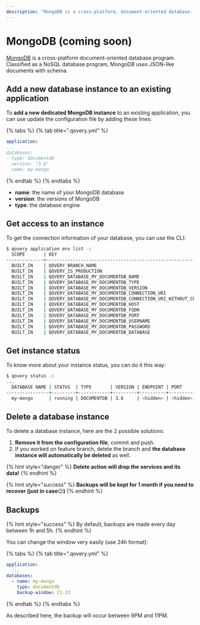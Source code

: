 ```yaml
---
description: 'MongoDB is a cross-platform, document-oriented database.'
---
```


# MongoDB \(coming soon\)

[MongoDB](https://www.mongodb.com/) is a cross-platform document-oriented database program. Classified as a NoSQL database program, MongoDB uses JSON-like documents with schema.

## Add a new database instance to an existing application

To **add a new dedicated MongoDB instance** to an existing application, you can use update the configuration file by adding these lines:

{% tabs %}
{% tab title=".qovery.yml" %}
```yaml
application:
...
databases:
- type: documentdb
  version: "3.6"
  name: my-mongo
```
{% endtab %}
{% endtabs %}

* **name**: the name of your MongoDB database
* **version**: the versions of MongoDB
* **type**: the database engine

## Get access to an instance

To get the connection information of your database, you can use the CLI:

```bash
$ qovery application env list -c
  SCOPE       | KEY                                                              | VALUE     
--------------+------------------------------------------------------------------+-----------
  BUILT_IN    | QOVERY_BRANCH_NAME                                               | master    
  BUILT_IN    | QOVERY_IS_PRODUCTION                                             | true      
  BUILT_IN    | QOVERY_DATABASE_MY_DOCUMENTDB_NAME                               | my-mongo  
  BUILT_IN    | QOVERY_DATABASE_MY_DOCUMENTDB_TYPE                               | DOCUMENTDB     
  BUILT_IN    | QOVERY_DATABASE_MY_DOCUMENTDB_VERSION                            | 3.6       
  BUILT_IN    | QOVERY_DATABASE_MY_DOCUMENTDB_CONNECTION_URI                     | <hidden>  
  BUILT_IN    | QOVERY_DATABASE_MY_DOCUMENTDB_CONNECTION_URI_WITHOUT_CREDENTIALS | <hidden>  
  BUILT_IN    | QOVERY_DATABASE_MY_DOCUMENTDB_HOST                               | <hidden>  
  BUILT_IN    | QOVERY_DATABASE_MY_DOCUMENTDB_FQDN                               | <hidden>  
  BUILT_IN    | QOVERY_DATABASE_MY_DOCUMENTDB_PORT                               | <hidden>  
  BUILT_IN    | QOVERY_DATABASE_MY_DOCUMENTDB_USERNAME                           | <hidden>  
  BUILT_IN    | QOVERY_DATABASE_MY_DOCUMENTDB_PASSWORD                           | <hidden>  
  BUILT_IN    | QOVERY_DATABASE_MY_DOCUMENTDB_DATABASE                           | DOCUMENTDB 
```

## Get instance status

To know more about your instance status, you can do it this way:

```bash
$ qovery status -c
...
  DATABASE NAME | STATUS  | TYPE       | VERSION | ENDPOINT | PORT     | USERNAME | PASSWORD | APPLICATIONS    
----------------+---------+------------+---------+----------+----------+----------+----------+-----------------
  my-mongo      | running | DOCUMENTDB | 3.6     | <hidden> | <hidden> | <hidden> | <hidden> | simple-example  
```

## Delete a database instance

To delete a database instance, here are the 2 possible solutions:

1. **Remove it from the configuration file**, commit and push.
2. If you worked on feature branch, delete the branch and **the database instance will automatically be deleted** as well.

{% hint style="danger" %}
**Delete action will drop the services and its data!**
{% endhint %}

{% hint style="success" %}
**Backups will be kept for 1 month if you need to recover \(just in case**😉**\)**
{% endhint %}

## Backups

{% hint style="success" %}
By default, backups are made every day between 1h and 5h.
{% endhint %}

You can change the window very easily \(use 24h format\):

{% tabs %}
{% tab title=".qovery.yml" %}
```yaml
application:
  ...
databases:
  - name: my-mongo
    type: documentdb
    backup-window: 21-23
```
{% endtab %}
{% endtabs %}

As described here, the backup will occur between 9PM and 11PM.

